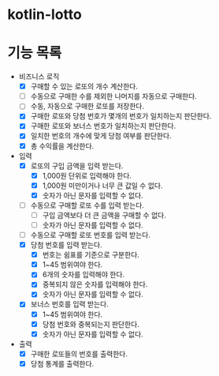 # kotlin-lotto

# 기능 목록

- 비즈니스 로직
    - [x] 구매할 수 있는 로또의 개수 계산한다.
    - [ ] 수동으로 구매한 수를 제외한 나머지를 자동으로 구매한다.
    - [ ] 수동, 자동으로 구매한 로또를 저장한다.
    - [x] 구매한 로또와 당첨 번호가 몇개의 번호가 일치하는지 판단한다.
    - [x] 구매한 로또와 보너스 번호가 일치하는지 판단한다.
    - [x] 일치한 번호의 개수에 맞게 당첨 여부를 판단한다.
    - [x] 총 수익률을 계산한다.

- 입력
    - [x] 로또의 구입 금액을 입력 받는다.
        - [x] 1,000원 단위로 입력해야 한다.
        - [x] 1,000원 미만이거나 너무 큰 값일 수 없다.
        - [x] 숫자가 아닌 문자를 입력할 수 없다.
    - [ ] 수동으로 구매할 로또 수를 입력 받는다.
        - [ ] 구입 금액보다 더 큰 금액을 구매할 수 없다.
        - [ ] 숫자가 아닌 문자를 입력할 수 없다.
    - [ ] 수동으로 구매할 로또 번호를 입력 받는다.
    - [x] 당첨 번호를 입력 받는다.
        - [x] 번호는 쉼표를 기준으로 구분한다.
        - [x] 1~45 범위여야 한다.
        - [x] 6개의 숫자를 입력해야 한다.
        - [x] 중복되지 않은 숫자를 입력해야 한다.
        - [x] 숫자가 아닌 문자를 입력할 수 없다.
    - [x] 보너스 번호를 입력 받는다.
        - [x] 1~45 범위여야 한다.
        - [x] 당첨 번호와 중복되는지 판단한다.
        - [x] 숫자가 아닌 문자를 입력할 수 없다.

- 출력
    - [x] 구매한 로또들의 번호를 출력한다.
    - [x] 당첨 통계를 출력한다.
